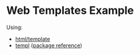 # Web Templates Example

Using:

- [html/template](https://pkg.go.dev/html/template)
- [templ](https://templ.guide/) ([package reference](https://pkg.go.dev/github.com/a-h/templ))
